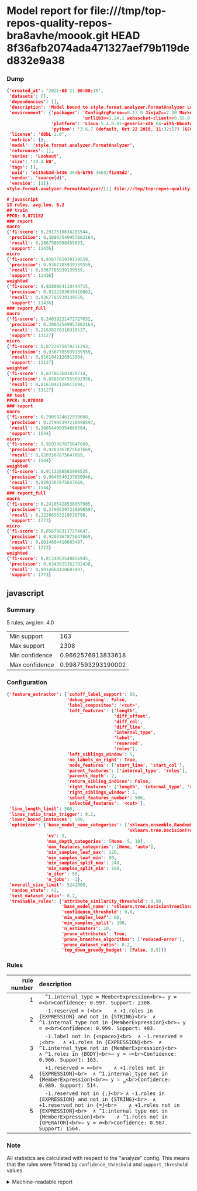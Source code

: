 # Model report for file:///tmp/top-repos-quality-repos-bra8avhe/moook.git HEAD 8f36afb2074ada471327aef79b119ded832e9a38

### Dump

```json
{'created_at': '2021-08-21 00:08:16',
 'datasets': [],
 'dependencies': [],
 'description': 'Model bound to style.format.analyzer.FormatAnalyzer Lookout analyzer.',
 'environment': {'packages': 'ConfigArgParse==0.13.0 Jinja2==2.10 MarkupSafe==1.1.1 PyStemmer==1.3.0 PyYAML==5.1 Pympler==0.5 SQLAlchemy==1.2.10 SQLAlchemy-Utils==0.33.3 asdf==2.3.2 bblfsh==2.12.7 boto==2.49.0 boto3==1.9.130 botocore==1.12.130 cachetools==2.0.1 certifi==2019.3.9 chardet==3.0.4 clint==0.5.1 docker==3.7.0 docker-pycreds==0.4.0 dulwich==0.19.11 grpcio==1.19.0 grpcio-tools==1.19.0 humanfriendly==4.16.1 humanize==0.5.1 idna==2.8 jmespath==0.9.4 jsonschema==2.6.0 lookout-sdk==0.4.1 lookout-sdk-ml==0.19.0 lookout-style==0.2.0 lz4==2.1.6 modelforge==0.12.1 numpy==1.16.2 packaging==19.0 pandas==0.22.0 pip==19.0.3 protobuf==3.7.0 psycopg2-binary==2.7.5 pygtrie==2.3 pyparsing==2.3.1 python-dateutil==2.8.0 python-igraph==0.7.1.post6 pytz==2019.1 requests==2.21.0 requirements-parser==0.2.0 scikit-learn==0.20.1 scikit-optimize==0.5.2 scipy==1.2.1 semantic-version==2.6.0 setuptools==40.8.0 six==1.12.0 smart-open==1.8.1 sourced-ml==0.8.2 spdx==2.5.0 stringcase==1.2.0 tabulate==0.8.2 tqdm==4.31.1 '
                             'urllib3==1.24.1 websocket-client==0.55.0 xxhash==1.3.0',
                 'platform': 'Linux-5.4.0-81-generic-x86_64-with-Ubuntu-18.04-bionic',
                 'python': '3.6.7 (default, Oct 22 2018, 11:32:17) [GCC 8.2.0]'},
 'license': 'ODbL-1.0',
 'metrics': {},
 'model': 'style.format.analyzer.FormatAnalyzer',
 'references': [],
 'series': 'Lookout',
 'size': '20.4 kB',
 'tags': [],
 'uuid': 'e115eb3d-b436-468b-b795-36652f1a95d2',
 'vendor': 'source{d}',
 'version': [1]}
style.format.analyzer.FormatAnalyzer/[1] file:///tmp/top-repos-quality-repos-bra8avhe/moook.git 8f36afb2074ada471327aef79b119ded832e9a38

# javascript
13 rules, avg.len. 6.2
## train
PPCR: 0.871182
### report
macro
{'f1-score': 0.2917518638281544,
 'precision': 0.30042549957882164,
 'recall': 0.2867980998455633,
 'support': 11436}
micro
{'f1-score': 0.9367785939139559,
 'precision': 0.9367785939139559,
 'recall': 0.9367785939139559,
 'support': 11436}
weighted
{'f1-score': 0.9280964110444715,
 'precision': 0.9222283039428063,
 'recall': 0.9367785939139559,
 'support': 11436}
### report_full
macro
{'f1-score': 0.24039231472727032,
 'precision': 0.30042549957882164,
 'recall': 0.21638270310310537,
 'support': 13127}
micro
{'f1-score': 0.8722875870211293,
 'precision': 0.9367785939139559,
 'recall': 0.8161042126913994,
 'support': 13127}
weighted
{'f1-score': 0.827863681829714,
 'precision': 0.8585087555692958,
 'recall': 0.8161042126913994,
 'support': 13127}
## test
PPCR: 0.870840
### report
macro
{'f1-score': 0.2905924612599608,
 'precision': 0.27905397210898597,
 'recall': 0.30854400354686584,
 'support': 1544}
micro
{'f1-score': 0.9203367875647669,
 'precision': 0.9203367875647669,
 'recall': 0.9203367875647669,
 'support': 1544}
weighted
{'f1-score': 0.9113288503906525,
 'precision': 0.9048548137050946,
 'recall': 0.9203367875647669,
 'support': 1544}
### report_full
macro
{'f1-score': 0.24105428536657905,
 'precision': 0.27905397210898597,
 'recall': 0.22286553218539798,
 'support': 1773}
micro
{'f1-score': 0.8567983117274647,
 'precision': 0.9203367875647669,
 'recall': 0.8014664410603497,
 'support': 1773}
weighted
{'f1-score': 0.8134062548856945,
 'precision': 0.8343625362792438,
 'recall': 0.8014664410603497,
 'support': 1773}
```

## javascript
### Summary
5 rules, avg.len. 4.0

| | |
|-|-|
|Min support|163|
|Max support|2308|
|Min confidence|0.9662576913833618|
|Max confidence|0.9987593293190002|

### Configuration

```json
{'feature_extractor': {'cutoff_label_support': 80,
                       'debug_parsing': False,
                       'label_composites': '<cut>',
                       'left_features': ['length',
                                         'diff_offset',
                                         'diff_col',
                                         'diff_line',
                                         'internal_type',
                                         'label',
                                         'reserved',
                                         'roles'],
                       'left_siblings_window': 5,
                       'no_labels_on_right': True,
                       'node_features': ['start_line', 'start_col'],
                       'parent_features': ['internal_type', 'roles'],
                       'parents_depth': 2,
                       'return_sibling_indices': False,
                       'right_features': ['length', 'internal_type', 'reserved', 'roles'],
                       'right_siblings_window': 5,
                       'select_features_number': 500,
                       'selected_features': '<cut>'},
 'line_length_limit': 500,
 'lines_ratio_train_trigger': 0.2,
 'lower_bound_instances': 500,
 'optimizer': {'base_model_name_categories': ['sklearn.ensemble.RandomForestClassifier',
                                              'sklearn.tree.DecisionTreeClassifier'],
               'cv': 3,
               'max_depth_categories': [None, 5, 10],
               'max_features_categories': [None, 'auto'],
               'min_samples_leaf_max': 120,
               'min_samples_leaf_min': 90,
               'min_samples_split_max': 240,
               'min_samples_split_min': 180,
               'n_iter': 50,
               'n_jobs': -1},
 'overall_size_limit': 5242880,
 'random_state': 42,
 'test_dataset_ratio': 0.2,
 'trainable_rules': {'attribute_similarity_threshold': 0.98,
                     'base_model_name': 'sklearn.tree.DecisionTreeClassifier',
                     'confidence_threshold': 0.8,
                     'min_samples_leaf': 90,
                     'min_samples_split': 190,
                     'n_estimators': 10,
                     'prune_attributes': True,
                     'prune_branches_algorithms': ['reduced-error'],
                     'prune_dataset_ratio': 0.2,
                     'top_down_greedy_budget': [False, 0.5]}}
```

### Rules

| rule number | description |
|----:|:-----|
| 1 | `  ^1.internal_type = MemberExpression<br>⇒ y = ∅<br>Confidence: 0.997. Support: 2308.` |
| 2 | `  -1.reserved = (<br>	∧ +1.roles in {EXPRESSION} and not in {STRING}<br>	∧ ^1.internal_type not in {MemberExpression}<br>⇒ y = ∅<br>Confidence: 0.999. Support: 403.` |
| 3 | `  -1.label not in {<space>}<br>	∧ -1.reserved = ;<br>	∧ +1.roles in {EXPRESSION}<br>	∧ ^1.internal_type not in {MemberExpression}<br>	∧ ^1.roles in {BODY}<br>⇒ y = ⏎<br>Confidence: 0.966. Support: 163.` |
| 4 | `  +1.reserved = =<br>	∧ +1.roles not in {EXPRESSION}<br>	∧ ^1.internal_type not in {MemberExpression}<br>⇒ y = ␣<br>Confidence: 0.989. Support: 514.` |
| 5 | `  -1.reserved not in {;}<br>	∧ -1.roles in {EXPRESSION} and not in {STRING}<br>	∧ +1.reserved not in {=}<br>	∧ +1.roles not in {EXPRESSION}<br>	∧ ^1.internal_type not in {MemberExpression}<br>	∧ ^1.roles not in {OPERATOR}<br>⇒ y = ∅<br>Confidence: 0.987. Support: 1564.` |

### Note
All statistics are calculated with respect to the "analyze" config. This means that the rules were filtered by
`confidence_threshold` and `support_threshold` values.

<details>
    <summary>Machine-readable report</summary>
```json
{"javascript": {"avg_rule_len": 4.0, "max_conf": 0.9987593293190002, "max_support": 2308, "min_conf": 0.9662576913833618, "min_support": 163, "num_rules": 5}}
```
</details>
